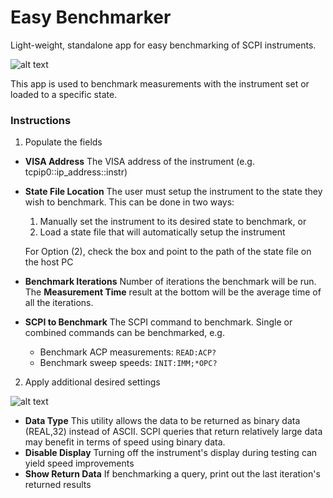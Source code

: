 Easy Benchmarker
===============

Light-weight, standalone app for easy benchmarking of SCPI instruments.

![alt text](http://repo.tapalla.com/images/benchmarker0.png "Easy Benchmarker")

This app is used to benchmark measurements with the instrument set or loaded to a specific state.

### Instructions

1. Populate the fields
  * __VISA Address__ The VISA address of the instrument (e.g. tcpip0::ip_address::instr)
  * __State File Location__ The user must setup the instrument to the state they wish to benchmark. This can be done in two ways:
    1. Manually set the instrument to its desired state to benchmark, or
    2. Load a state file that will automatically setup the instrument
    
    For Option (2), check the box and point to the path of the state file on the host PC
  * __Benchmark Iterations__ Number of iterations the benchmark will be run. The __Measurement Time__ result at the bottom will be the average time of all the iterations.
  * __SCPI to Benchmark__ The SCPI command to benchmark. Single or combined commands can be benchmarked, e.g.
    * Benchmark ACP measurements: `READ:ACP?`
    * Benchmark sweep speeds: `INIT:IMM;*OPC?`


2. Apply additional desired settings

  ![alt text](http://repo.tapalla.com/images/benchmarker1.png "Easy Benchmarker")
  
  * __Data Type__ This utility allows the data to be returned as binary data (REAL,32) instead of ASCII. SCPI queries that return relatively large data may benefit in terms of speed using binary data.
  * __Disable Display__ Turning off the instrument's display during testing can yield speed improvements
  * __Show Return Data__ If benchmarking a query, print out the last iteration's returned results  
